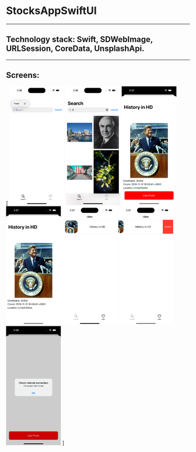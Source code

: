 # StocksAppSwiftUI
---

## Technology stack: Swift, SDWebImage, URLSession, CoreData, UnsplashApi.

---
## Screens:

[
<img src="https://github.com/MikkiWhiteDove/BroadAppsUnsplashPhoto/blob/main/screens/Search.png" width="150" hedth="300">
<img src="https://github.com/MikkiWhiteDove/BroadAppsUnsplashPhoto/blob/main/screens/SearchPhoto.png" width="150" hedth="300">
<img src="https://github.com/MikkiWhiteDove/BroadAppsUnsplashPhoto/blob/main/screens/Description.png" width="150" hedth="300">
<img src="https://github.com/MikkiWhiteDove/BroadAppsUnsplashPhoto/blob/main/screens/LikedPhoto.png" width="150" hedth="300">
<img src="https://github.com/MikkiWhiteDove/BroadAppsUnsplashPhoto/blob/main/screens/LikeController.png" width="150" hedth="300">
<img src="https://github.com/MikkiWhiteDove/BroadAppsUnsplashPhoto/blob/main/screens/DeletePhoto.png" width="150" hedth="300">
<img src="https://github.com/MikkiWhiteDove/BroadAppsUnsplashPhoto/blob/main/screens/Alert.png" width="150" hedth="300">
]
